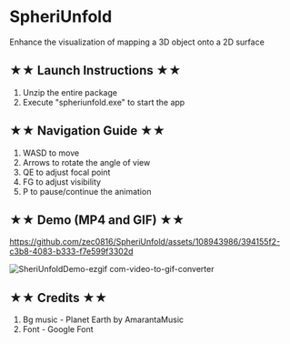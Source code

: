 # SpheriUnfold
Enhance the visualization of mapping a 3D object onto a 2D surface

## ★★ Launch Instructions ★★
1. Unzip the entire package
2. Execute "spheriunfold.exe" to start the app

## ★★ Navigation Guide ★★
1. WASD to move
2. Arrows to rotate the angle of view
3. QE to adjust focal point
4. FG to adjust visibility
5. P to pause/continue the animation

## ★★ Demo (MP4 and GIF) ★★
https://github.com/zec0816/SpheriUnfold/assets/108943986/394155f2-c3b8-4083-b333-f7e599f3302d

![SheriUnfoldDemo-ezgif com-video-to-gif-converter](https://github.com/zec0816/SpheriUnfold/assets/108943986/f93a74d8-ae1f-4a56-a4e3-eefb504a50cc)

## ★★ Credits ★★
1. Bg music - Planet Earth by AmarantaMusic
2. Font - Google Font
